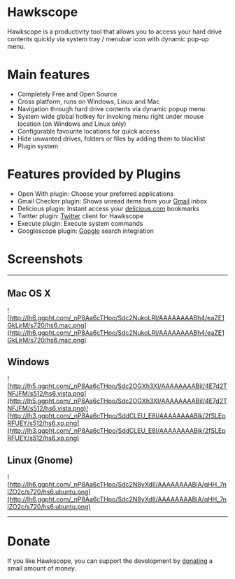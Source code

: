 # Hawkscope #
Hawkscope is a productivity tool that allows you to access your hard drive contents quickly via system tray / menubar icon with dynamic pop-up menu.

# Main features #
  * Completely Free and Open Source
  * Cross platform, runs on Windows, Linux and Mac
  * Navigation through hard drive contents via dynamic popup menu
  * System wide global hotkey for invoking menu right under mouse location (on Windows and Linux only)
  * Configurable favourite locations for quick access
  * Hide unwanted drives, folders or files by adding them to blacklist
  * Plugin system

# Features provided by Plugins #
  * Open With plugin: Choose your preferred applications
  * Gmail Checker plugin: Shows unread items from your [Gmail](http://mail.google.com) inbox
  * Delicious plugin: Instant access your [delicious.com](http://www.delicious.com) bookmarks
  * Twitter plugin: [Twitter](http://www.twitter.com) client for Hawkscope
  * Execute plugin: Execute system commands
  * Googlescope plugin: [Google](http://www.google.com) search integration

# Screenshots #

---

## Mac OS X ##
![http://lh6.ggpht.com/_nP8Aa6cTHpo/Sdc2NukoLRI/AAAAAAAABh4/eaZE1GkLjrM/s720/hs6.mac.png](http://lh6.ggpht.com/_nP8Aa6cTHpo/Sdc2NukoLRI/AAAAAAAABh4/eaZE1GkLjrM/s720/hs6.mac.png)

## Windows ##
![http://lh5.ggpht.com/_nP8Aa6cTHpo/Sdc2OGXh3XI/AAAAAAAABiI/4E7d2TNFJFM/s512/hs6.vista.png](http://lh5.ggpht.com/_nP8Aa6cTHpo/Sdc2OGXh3XI/AAAAAAAABiI/4E7d2TNFJFM/s512/hs6.vista.png)![http://lh3.ggpht.com/_nP8Aa6cTHpo/SddCLEU_E8I/AAAAAAAABik/2fSLEpRFUEY/s512/hs6.xp.png](http://lh3.ggpht.com/_nP8Aa6cTHpo/SddCLEU_E8I/AAAAAAAABik/2fSLEpRFUEY/s512/hs6.xp.png)

## Linux (Gnome) ##
![http://lh6.ggpht.com/_nP8Aa6cTHpo/Sdc2N8yXdII/AAAAAAAABiA/qHH_7nlZO2c/s720/hs6.ubuntu.png](http://lh6.ggpht.com/_nP8Aa6cTHpo/Sdc2N8yXdII/AAAAAAAABiA/qHH_7nlZO2c/s720/hs6.ubuntu.png)


---

# Donate #
If you like Hawkscope, you can support the development by [donating](http://www.varaneckas.com/projects/opensource/hawkscope/donate) a small amount of money.
